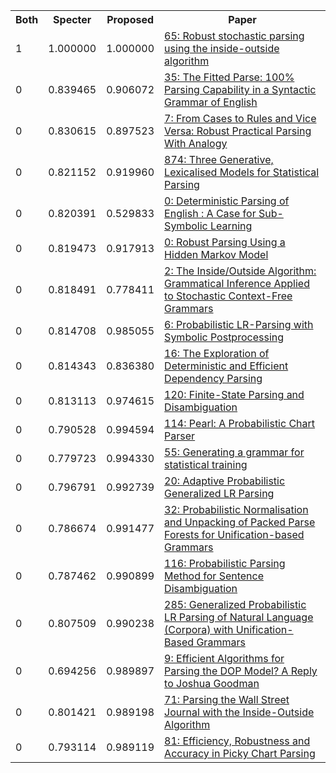<html><table><tr>
<th>Both</th>
<th>Specter</th>
<th>Proposed</th>
<th>Paper</th>
</tr>
<tr>
<td>1</td>
<td>1.000000</td>
<td>1.000000</td>
<td><a href="https://www.semanticscholar.org/paper/4d286045910b498f848a5581f24b7b1c7871a031">65: Robust stochastic parsing using the inside-outside algorithm</a></td>
</tr>
<tr>
<td>0</td>
<td>0.839465</td>
<td>0.906072</td>
<td><a href="https://www.semanticscholar.org/paper/94d6add8f49a9ddcc36cf3096adb652154f70501">35: The Fitted Parse: 100% Parsing Capability in a Syntactic Grammar of English</a></td>
</tr>
<tr>
<td>0</td>
<td>0.830615</td>
<td>0.897523</td>
<td><a href="https://www.semanticscholar.org/paper/c2f85c02cfb95937b3a6ae81b52cf9277973e6a1">7: From Cases to Rules and Vice Versa: Robust Practical Parsing With Analogy</a></td>
</tr>
<tr>
<td>0</td>
<td>0.821152</td>
<td>0.919960</td>
<td><a href="https://www.semanticscholar.org/paper/0ffa423a5283396c88ff3d4033d541796bd039cc">874: Three Generative, Lexicalised Models for Statistical Parsing</a></td>
</tr>
<tr>
<td>0</td>
<td>0.820391</td>
<td>0.529833</td>
<td><a href="https://www.semanticscholar.org/paper/1158932e6a03df0abbf2853bb8568fbeec388c55">0: Deterministic Parsing of English : A Case for Sub-Symbolic Learning</a></td>
</tr>
<tr>
<td>0</td>
<td>0.819473</td>
<td>0.917913</td>
<td><a href="https://www.semanticscholar.org/paper/c6c6f3d0f97f158c90de3918391067ae293d6997">0: Robust Parsing Using a Hidden Markov Model</a></td>
</tr>
<tr>
<td>0</td>
<td>0.818491</td>
<td>0.778411</td>
<td><a href="https://www.semanticscholar.org/paper/e931d8329d84ed195c0fd036fc21e6e69e2ce7a5">2: The Inside/Outside Algorithm: Grammatical Inference Applied to Stochastic Context-Free Grammars</a></td>
</tr>
<tr>
<td>0</td>
<td>0.814708</td>
<td>0.985055</td>
<td><a href="https://www.semanticscholar.org/paper/86006988464d40611a1c0f24b57c3921fb38fb6e">6: Probabilistic LR-Parsing with Symbolic Postprocessing</a></td>
</tr>
<tr>
<td>0</td>
<td>0.814343</td>
<td>0.836380</td>
<td><a href="https://www.semanticscholar.org/paper/9da253d1d85844dfd0958af8a3f8ea369314c722">16: The Exploration of Deterministic and Efficient Dependency Parsing</a></td>
</tr>
<tr>
<td>0</td>
<td>0.813113</td>
<td>0.974615</td>
<td><a href="https://www.semanticscholar.org/paper/1ef69ff7760477d26d6c8d06f07dd021d60f9413">120: Finite-State Parsing and Disambiguation</a></td>
</tr>
<tr>
<td>0</td>
<td>0.790528</td>
<td>0.994594</td>
<td><a href="https://www.semanticscholar.org/paper/da838db79e7593018894ada44db35eee670941d6">114: Pearl: A Probabilistic Chart Parser</a></td>
</tr>
<tr>
<td>0</td>
<td>0.779723</td>
<td>0.994330</td>
<td><a href="https://www.semanticscholar.org/paper/860dfdaa8187bd22809f00396b30c66a2fc1ef24">55: Generating a grammar for statistical training</a></td>
</tr>
<tr>
<td>0</td>
<td>0.796791</td>
<td>0.992739</td>
<td><a href="https://www.semanticscholar.org/paper/1543569618fb83dd23fd66118c082f02b71d1f01">20: Adaptive Probabilistic Generalized LR Parsing</a></td>
</tr>
<tr>
<td>0</td>
<td>0.786674</td>
<td>0.991477</td>
<td><a href="https://www.semanticscholar.org/paper/96cb7602a8b77bed593732c6d6d7ec903fe72e7e">32: Probabilistic Normalisation and Unpacking of Packed Parse Forests for Unification-based Grammars</a></td>
</tr>
<tr>
<td>0</td>
<td>0.787462</td>
<td>0.990899</td>
<td><a href="https://www.semanticscholar.org/paper/e7470c416e13fcf91396cc29fa43a7903ea6d519">116: Probabilistic Parsing Method for Sentence Disambiguation</a></td>
</tr>
<tr>
<td>0</td>
<td>0.807509</td>
<td>0.990238</td>
<td><a href="https://www.semanticscholar.org/paper/8ad8e98574a275930bf04a477ce3532fd13c503c">285: Generalized Probabilistic LR Parsing of Natural Language (Corpora) with Unification-Based Grammars</a></td>
</tr>
<tr>
<td>0</td>
<td>0.694256</td>
<td>0.989897</td>
<td><a href="https://www.semanticscholar.org/paper/1f8767043cb4dcc4799468e1e85a221b2a938d29">9: Efficient Algorithms for Parsing the DOP Model? A Reply to Joshua Goodman</a></td>
</tr>
<tr>
<td>0</td>
<td>0.801421</td>
<td>0.989198</td>
<td><a href="https://www.semanticscholar.org/paper/f88deef9ad93bdfbcf4c157402121823eb65a359">71: Parsing the Wall Street Journal with the Inside-Outside Algorithm</a></td>
</tr>
<tr>
<td>0</td>
<td>0.793114</td>
<td>0.989119</td>
<td><a href="https://www.semanticscholar.org/paper/fe3788f2de079b08a6b2b130bba17ec0429c7f04">81: Efficiency, Robustness and Accuracy in Picky Chart Parsing</a></td>
</tr>
</table></html>
